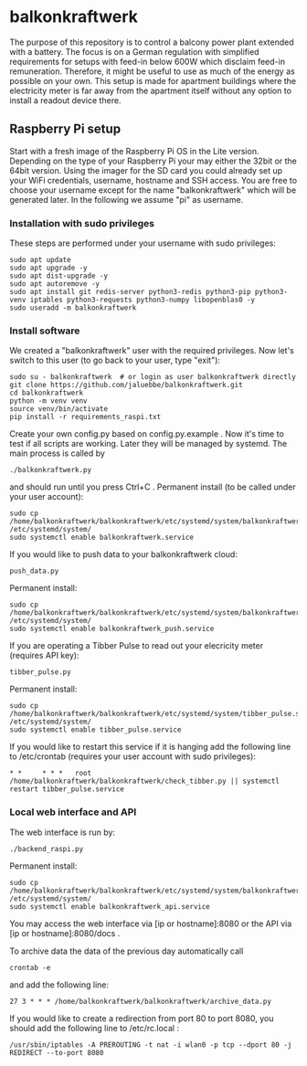 # balkonkraftwerk
The purpose of this repository is to control a balcony power plant extended with a battery. 
The focus is on a German regulation with simplified requirements for setups with feed-in below 600W which disclaim feed-in remuneration. 
Therefore, it might be useful to use as much of the energy as possible on your own. 
This setup is made for apartment buildings where the electricity meter is far away from the apartment itself without any option to install a readout device there.

## Raspberry Pi setup
Start with a fresh image of the Raspberry Pi OS in the Lite version.
Depending on the type of your Raspberry Pi your may either the 32bit or the 64bit version.
Using the imager for the SD card you could already set up your WiFi credentials, username, hostname and SSH access.
You are free to choose your username except for the name "balkonkraftwerk" which will be generated later.
In the following we assume "pi" as username.

### Installation with sudo privileges
These steps are performed under your username with sudo privileges:
```
sudo apt update
sudo apt upgrade -y
sudo apt dist-upgrade -y
sudo apt autoremove -y
sudo apt install git redis-server python3-redis python3-pip python3-venv iptables python3-requests python3-numpy libopenblas0 -y
sudo useradd -m balkonkraftwerk
```

### Install software
We created a "balkonkraftwerk" user with the required privileges.
Now let's switch to this user (to go back to your user, type "exit"):
```
sudo su - balkonkraftwerk  # or login as user balkonkraftwerk directly
git clone https://github.com/jaluebbe/balkonkraftwerk.git
cd balkonkraftwerk
python -m venv venv
source venv/bin/activate
pip install -r requirements_raspi.txt
```

Create your own config.py based on config.py.example .
Now it's time to test if all scripts are working.
Later they will be managed by systemd.
The main process is called by
```
./balkonkraftwerk.py
```
and should run until you press Ctrl+C .
Permanent install (to be called under your user account):
```
sudo cp /home/balkonkraftwerk/balkonkraftwerk/etc/systemd/system/balkonkraftwerk.service /etc/systemd/system/
sudo systemctl enable balkonkraftwerk.service
```

If you would like to push data to your balkonkraftwerk cloud:
```
push_data.py
```
Permanent install:
```
sudo cp /home/balkonkraftwerk/balkonkraftwerk/etc/systemd/system/balkonkraftwerk_push.service /etc/systemd/system/
sudo systemctl enable balkonkraftwerk_push.service
```

If you are operating a Tibber Pulse to read out your elecricity meter (requires API key):
```
tibber_pulse.py
```
Permanent install:
```
sudo cp /home/balkonkraftwerk/balkonkraftwerk/etc/systemd/system/tibber_pulse.service /etc/systemd/system/
sudo systemctl enable tibber_pulse.service
```
If you would like to restart this service if it is hanging add the following line to /etc/crontab (requires your user account with sudo privileges):
```
* *     * * *   root    /home/balkonkraftwerk/balkonkraftwerk/check_tibber.py || systemctl restart tibber_pulse.service
```

### Local web interface and API
The web interface is run by:
```
./backend_raspi.py
```
Permanent install:
```
sudo cp /home/balkonkraftwerk/balkonkraftwerk/etc/systemd/system/balkonkraftwerk_api.service /etc/systemd/system/
sudo systemctl enable balkonkraftwerk_api.service
```
You may access the web interface via [ip or hostname]:8080 or the API via [ip or hostname]:8080/docs .


To archive data the data of the previous day automatically call
```
crontab -e
```
and add the following line:
```
27 3 * * * /home/balkonkraftwerk/balkonkraftwerk/archive_data.py
```

If you would like to create a redirection from port 80 to port 8080,
you should add the following line to /etc/rc.local :
```
/usr/sbin/iptables -A PREROUTING -t nat -i wlan0 -p tcp --dport 80 -j REDIRECT --to-port 8080
```

